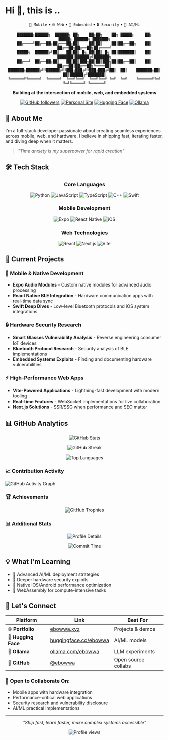 # Hi 👋, this is ..

<div align="center">


`🚀 Mobile` • `🌐 Web` • `🔧 Embedded` • `🔒 Security` • `🤖 AI/ML`

```
███████╗██████╗  ██████╗ ██╗    ██╗██╗    ██╗ █████╗     ██╗      █████╗ ██████╗ ███████╗
██╔════╝██╔══██╗██╔═══██╗██║    ██║██║    ██║██╔══██╗    ██║     ██╔══██╗██╔══██╗██╔════╝
█████╗  ██████╔╝██║   ██║██║ █╗ ██║██║ █╗ ██║███████║    ██║     ███████║██████╔╝███████╗
██╔══╝  ██╔══██╗██║   ██║██║███╗██║██║███╗██║██╔══██║    ██║     ██╔══██║██╔══██╗╚════██║
███████╗██████╔╝╚██████╔╝╚███╔███╔╝╚███╔███╔╝██║  ██║    ███████╗██║  ██║██████╔╝███████║
╚══════╝╚═════╝  ╚═════╝  ╚══╝╚══╝  ╚══╝╚══╝ ╚═╝  ╚═╝    ╚══════╝╚═╝  ╚═╝╚═════╝ ╚══════╝

```

**Building at the intersection of mobile, web, and embedded systems**

[![GitHub followers](https://img.shields.io/github/followers/ebowwa?label=Follow&style=social)](https://github.com/ebowwa)
[![Personal Site](https://img.shields.io/badge/🌐_ebowwa.xyz-4285F4?style=flat-square)](https://ebowwa.xyz)
[![Hugging Face](https://img.shields.io/badge/🤗_Hugging_Face-FFD21E?style=flat-square)](https://huggingface.co/ebowwa)
[![Ollama](https://img.shields.io/badge/🦙_Ollama-000000?style=flat-square)](https://ollama.com/ebowwa)

</div>

## 🎯 About Me

I'm a full-stack developer passionate about creating seamless experiences across mobile, web, and hardware. I believe in shipping fast, iterating faster, and diving deep when it matters.

> *"Time anxiety is my superpower for rapid creation"*

## 🛠️ Tech Stack

<div align="center">

### Core Languages
![Python](https://img.shields.io/badge/Python-3776AB?style=for-the-badge&logo=python&logoColor=white)
![JavaScript](https://img.shields.io/badge/JavaScript-F7DF1E?style=for-the-badge&logo=javascript&logoColor=black)
![TypeScript](https://img.shields.io/badge/TypeScript-007ACC?style=for-the-badge&logo=typescript&logoColor=white)
![C++](https://img.shields.io/badge/C++-00599C?style=for-the-badge&logo=c%2B%2B&logoColor=white)
![Swift](https://img.shields.io/badge/Swift-FA7343?style=for-the-badge&logo=swift&logoColor=white)

### Mobile Development
![Expo](https://img.shields.io/badge/Expo-000020?style=for-the-badge&logo=expo&logoColor=white)
![React Native](https://img.shields.io/badge/React_Native-20232A?style=for-the-badge&logo=react&logoColor=61DAFB)
![iOS](https://img.shields.io/badge/iOS-000000?style=for-the-badge&logo=ios&logoColor=white)

### Web Technologies
![React](https://img.shields.io/badge/React-20232A?style=for-the-badge&logo=react&logoColor=61DAFB)
![Next.js](https://img.shields.io/badge/Next.js-000000?style=for-the-badge&logo=nextdotjs&logoColor=white)
![Vite](https://img.shields.io/badge/Vite-646CFF?style=for-the-badge&logo=vite&logoColor=white)

</div>

## 🚀 Current Projects

### 📱 Mobile & Native Development
- **Expo Audio Modules** - Custom native modules for advanced audio processing
- **React Native BLE Integration** - Hardware communication apps with real-time data sync
- **Swift Deep Dives** - Low-level Bluetooth protocols and iOS system integrations

### 🔒 Hardware Security Research
- **Smart Glasses Vulnerability Analysis** - Reverse engineering consumer IoT devices
- **Bluetooth Protocol Research** - Security analysis of BLE implementations
- **Embedded Systems Exploits** - Finding and documenting hardware vulnerabilities

### ⚡ High-Performance Web Apps
- **Vite-Powered Applications** - Lightning-fast development with modern tooling
- **Real-time Features** - WebSocket implementations for live collaboration
- **Next.js Solutions** - SSR/SSG when performance and SEO matter

## 📊 GitHub Analytics

<div align="center">
  
![GitHub Stats](https://github-readme-stats.vercel.app/api?username=ebowwa&show_icons=true&theme=radical&hide_border=true&include_all_commits=true&count_private=true)

![GitHub Streak](https://github-readme-streak-stats.herokuapp.com/?user=ebowwa&theme=radical&hide_border=true)

![Top Languages](https://github-readme-stats.vercel.app/api/top-langs/?username=ebowwa&layout=compact&theme=radical&hide_border=true&langs_count=8)

</div>

### 📈 Contribution Activity

![GitHub Activity Graph](https://github-readme-activity-graph.vercel.app/graph?username=ebowwa&theme=redical&hide_border=true&area=true)

### 🏆 Achievements

<div align="center">
  
![GitHub Trophies](https://github-profile-trophy.vercel.app/?username=ebowwa&theme=radical&no-frame=true&no-bg=false&margin-w=4&column=7)

</div>

### 📊 Additional Stats

<div align="center">

<!-- WakaTime stats - configure at https://wakatime.com -->
<!-- ![WakaTime](https://github-readme-stats.vercel.app/api/wakatime?username=ebowwa&theme=radical&hide_border=true&layout=compact) -->

![Profile Details](https://github-profile-summary-cards.vercel.app/api/cards/profile-details?username=ebowwa&theme=radical)

![Commit Time](https://github-profile-summary-cards.vercel.app/api/cards/productive-time?username=ebowwa&theme=radical)

</div>

## 💡 What I'm Learning

- 🧠 Advanced AI/ML deployment strategies
- 🔐 Deeper hardware security exploits
- 📱 Native iOS/Android performance optimization
- 🚀 WebAssembly for compute-intensive tasks

## 🤝 Let's Connect

<div align="center">

| Platform | Link | Best For |
|----------|------|----------|
| 🌐 **Portfolio** | [ebowwa.xyz](https://ebowwa.xyz) | Projects & demos |
| 🤗 **Hugging Face** | [huggingface.co/ebowwa](https://huggingface.co/ebowwa) | AI/ML models |
| 🦙 **Ollama** | [ollama.com/ebowwa](https://ollama.com/ebowwa) | LLM experiments |
| 💬 **GitHub** | [@ebowwa](https://github.com/ebowwa) | Open source collabs |

</div>

### 🎯 Open to Collaborate On:
- Mobile apps with hardware integration
- Performance-critical web applications
- Security research and vulnerability disclosure
- AI/ML practical implementations

---

<div align="center">

*"Ship fast, learn faster, make complex systems accessible"*

<img src="https://komarev.com/ghpvc/?username=ebowwa&label=Profile%20views&color=0e75b6&style=flat" alt="Profile views" />

</div>
